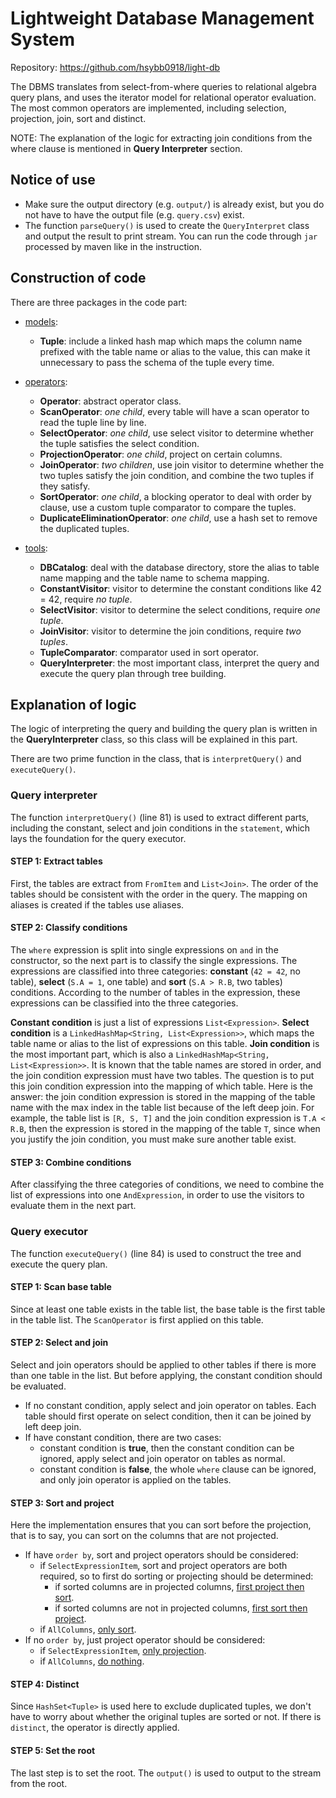 # Lightweight Database Management System

Repository: https://github.com/hsybb0918/light-db

The DBMS translates from select-from-where queries to relational algebra query plans,  and uses the iterator model for relational operator evaluation. The most common operators are implemented, including selection, projection, join, sort and distinct.

NOTE: The explanation of the logic for extracting join conditions from the where clause is mentioned in **Query Interpreter** section.

## Notice of use

+ Make sure the output directory (e.g. ```output/```) is already exist, but you do not have to have the output file (e.g. ```query.csv```) exist.
+ The function ```parseQuery()``` is used to create the ```QueryInterpret``` class and output the result to print stream. You can run the code through ```jar``` processed by maven like in the instruction.

## Construction of code

There are three packages in the code part:

+ <u>models</u>:
  + **Tuple**: include a linked hash map which maps the column name prefixed with the table name or alias to the value, this can make it unnecessary to pass the schema of the tuple every time.
    
+ <u>operators</u>:
  + **Operator**: abstract operator class.
  + **ScanOperator**: *one child*, every table will have a scan operator to read the tuple line by line.
  + **SelectOperator**: *one child*, use select visitor to determine whether the tuple satisfies the select condition.
  + **ProjectionOperator**: *one child*, project on certain columns.  
  + **JoinOperator**: *two children*, use join visitor to determine whether the two tuples satisfy the join condition, and combine the two tuples if they satisfy.
  + **SortOperator**: *one child*, a blocking operator to deal with order by clause, use a custom tuple comparator to compare the tuples.
  + **DuplicateEliminationOperator**: *one child*, use a hash set to remove the duplicated tuples.
    
+ <u>tools</u>:
  + **DBCatalog**: deal with the database directory, store the alias to table name mapping and the table name to schema mapping.
  + **ConstantVisitor**: visitor to determine the constant conditions like 42 = 42, require *no tuple*.  
  + **SelectVisitor**: visitor to determine the select conditions, require *one tuple*.
  + **JoinVisitor**: visitor to determine the join conditions, require *two tuples*. 
  + **TupleComparator**: comparator used in sort operator.
  + **QueryInterpreter**: the most important class, interpret the query and execute the query plan through tree building.
    
## Explanation of logic

The logic of interpreting the query and building the query plan is written in the **QueryInterpreter** class, so this class will be explained in this part.

There are two prime function in the class, that is ```interpretQuery()``` and ```executeQuery()```.

### Query interpreter

The function ```interpretQuery()``` (line 81) is used to extract different parts, including the constant, select and join conditions in the ```statement```, which lays the foundation for the query executor.

#### STEP 1: Extract tables

First, the tables are extract from ```FromItem``` and ```List<Join>```. The order of the tables should be consistent with the order in the query. The mapping on aliases is created if the tables use aliases.

#### STEP 2: Classify conditions

The ```where``` expression is split into single expressions on ```and``` in the constructor, so the next part is to classify the single expressions. The expressions are classified into three categories: **constant** (```42 = 42```, no table), **select** (```S.A = 1```, one table) and **sort** (```S.A > R.B```, two tables) conditions. According to the number of tables in the expression, these expressions can be classified into the three categories.

**Constant condition** is just a list of expressions ```List<Expression>```. **Select condition** is a ```LinkedHashMap<String, List<Expression>>```, which maps the table name or alias to the list of expressions on this table. **Join condition** is the most important part, which is also a ```LinkedHashMap<String, List<Expression>>```. It is known that the table names are stored in order, and the join condition expression must have two tables. The question is to put this join condition expression into the mapping of which table. Here is the answer: the join condition expression is stored in the mapping of the table name with the max index in the table list because of the left deep join. For example, the table list is ```[R, S, T]``` and the join condition expression is ```T.A < R.B```, then the expression is stored in the mapping of the table ```T```, since when you justify the join condition, you must make sure another table exist.

#### STEP 3: Combine conditions

After classifying the three categories of conditions, we need to combine the list of expressions into one ```AndExpression```, in order to use the visitors to evaluate them in the next part.

### Query executor

The function ```executeQuery()``` (line 84) is used to construct the tree and execute the query plan.

#### STEP 1: Scan base table

Since at least one table exists in the table list, the base table is the first table in the table list. The ```ScanOperator``` is first applied on this table.

#### STEP 2: Select and join

Select and join operators should be applied to other tables if there is more than one table in the list. But before applying, the constant condition should be evaluated.

+ If no constant condition, apply select and join operator on tables. Each table should first operate on select condition, then it can be joined by left deep join.
+ If have constant condition, there are two cases:
  + constant condition is **true**, then the constant condition can be ignored, apply select and join operator on tables as normal.
  + constant condition is **false**, the whole ```where``` clause can be ignored, and only join operator is applied on the tables.
    
#### STEP 3: Sort and project

Here the implementation ensures that you can sort before the projection, that is to say, you can sort on the columns that are not projected.

+ If have ```order by```, sort and project operators should be considered:
  + if ```SelectExpressionItem```, sort and project operators are both required, so to first do sorting or projecting should be determined:
    + if sorted columns are in projected columns, <u>first project then sort</u>.
    + if sorted columns are not in projected columns, <u>first sort then project</u>.
  + if ```AllColumns```, <u>only sort</u>.
+ If no ```order by```, just project operator should be considered:
  + if ```SelectExpressionItem```, <u>only projection</u>.
  + if ```AllColumns```, <u>do nothing</u>.

#### STEP 4: Distinct

Since ```HashSet<Tuple>``` is used here to exclude duplicated tuples, we don't have to worry about whether the original tuples are sorted or not. If there is ```distinct```, the operator is directly applied.

#### STEP 5: Set the root

The last step is to set the root. The ```output()``` is used to output to the stream from the root.